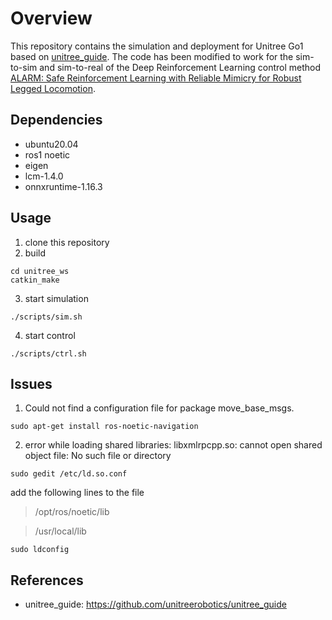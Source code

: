 # Overview
This repository contains the simulation and deployment for Unitree Go1 based on [unitree_guide](https://github.com/unitreerobotics/unitree_guide). The code has been modified to work for the sim-to-sim and sim-to-real of the Deep Reinforcement Learning control method [ALARM: Safe Reinforcement Learning with Reliable Mimicry for Robust Legged Locomotion](https://sucro-legged.github.io/ALARM/).

## Dependencies
- ubuntu20.04
- ros1 noetic
- eigen
- lcm-1.4.0
- onnxruntime-1.16.3

## Usage
1. clone this repository
2. build
```shell
cd unitree_ws
catkin_make
```
3. start simulation
```shell
./scripts/sim.sh
```
4. start control
```shell
./scripts/ctrl.sh
```

## Issues
1. Could not find a configuration file for package move_base_msgs.
```shell
sudo apt-get install ros-noetic-navigation
```
2. error while loading shared libraries: libxmlrpcpp.so: cannot open shared object file: No such file or directory
```shell
sudo gedit /etc/ld.so.conf
```
add the following lines to the file

> /opt/ros/noetic/lib

> /usr/local/lib

```shell
sudo ldconfig
```

## References
- unitree_guide: https://github.com/unitreerobotics/unitree_guide